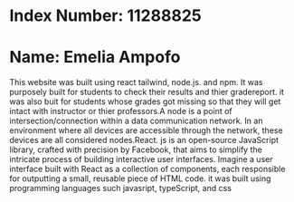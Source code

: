 # Index Number: 11288825

# Name: Emelia Ampofo

This website was built using react tailwind, node.js. and npm. It was purposely built for students to check their results 
and thier gradereport. it was also buit for students whose grades got missing so that they will get intact with instructor or thier 
professors.A node is a point of intersection/connection within a data communication network. In an environment where all devices are accessible through the network, these devices are all considered nodes.React. js is an open-source JavaScript library, crafted with precision by Facebook, that aims to simplify the intricate process of building interactive user interfaces. Imagine a user interface built with React as a collection of components, each responsible for outputting a small, reusable piece of HTML code.
it was built using programming languages such javasript, typeScript, and css
